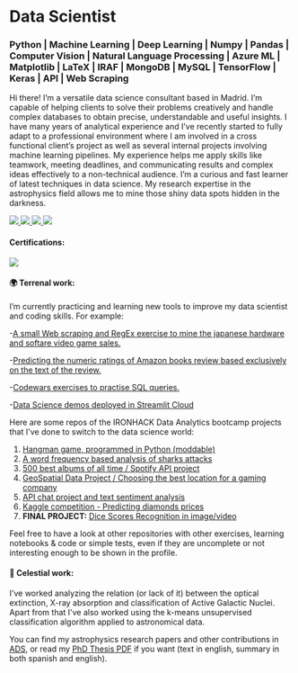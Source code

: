 # Data Scientist
### Python | Machine Learning | Deep Learning | Numpy | Pandas | Computer Vision | Natural Language Processing | Azure ML | Matplotlib | LaTeX | IRAF | MongoDB | MySQL | TensorFlow | Keras | API | Web Scraping


Hi there! I’m a versatile data science consultant based in Madrid. I’m capable of helping clients to solve their problems creatively and handle complex databases to obtain precise, understandable and useful insights. I have many years of analytical experience and I’ve recently started to fully adapt to a professional environment where I am involved in a cross functional client’s project as well as several internal projects involving machine learning pipelines. My experience helps me apply skills like teamwork, meeting deadlines, and communicating results and complex ideas effectively to a non-technical audience. I’m a curious and fast learner of latest techniques in data science. My research expertise in the astrophysics field allows me to mine those shiny data spots hidden in the darkness.

<a href="https://ordovas.github.io/">
<img src="https://img.shields.io/badge/Webpage-ordovas.github.io-purple">
</a>
<a href="https://www.linkedin.com/in/ordovaspascual/">
<img src="https://img.shields.io/badge/LinkedIn-blue?style=flat&logo=linkedin&labelColor=blue">
</a>
<a href="mailto:ordovaspascual@gmail.com">
<img src="https://img.shields.io/badge/Email-red?style=flat&logo=gmail&labelColor=white">
</a>
<a href="https://share.streamlit.io/ordovas/private_streamlit_apps/main/app.py">
<img src="https://img.shields.io/badge/DS demos in Streamlit-white?style=flat&logo=Streamlit">
</a>


#### Certifications:


<a href="https://www.credly.com/badges/525826f3-bad4-42b2-a243-043689d96d7d/linked_in">
<img src="https://img.shields.io/badge/AZ 900- Microsoft Azure Fundamentals -white?style=flat&logo=microsoft&labelColor=blue">
</a>

#### :earth_africa: Terrenal work:

I’m currently practicing and learning new tools to improve my data scientist and coding skills. For example:

-[A small Web scraping and RegEx exercise to mine the japanese hardware and softare video game sales.](https://github.com/ordovas/vg_jp_sales)

-[Predicting the numeric ratings of Amazon books review based exclusively on the text of the review.](https://github.com/ordovas/amazon_books_reviews)

-[Codewars exercises to practise SQL queries.](https://github.com/ordovas/SQLnotes)

-[Data Science demos deployed in Streamlit Cloud](https://share.streamlit.io/ordovas/private_streamlit_apps/main/app.py)

Here are some repos of the IRONHACK Data Analytics bootcamp projects that I've done to switch to the data science world:

1. [Hangman game, programmed in Python (moddable)](https://github.com/ordovas/mini-project)
2. [A word frequency based analysis of sharks attacks](https://github.com/ordovas/pandas-project)
3. [500 best albums of all time / Spotify API project](https://github.com/ordovas/pipelines-project)
4. [GeoSpatial Data Project / Choosing the best location for a gaming company](https://github.com/ordovas/geospatial-data-project)
5. [API chat project and text sentiment analysis](https://github.com/ordovas/chat-api.git)
6. [Kaggle competition - Predicting diamonds prices](https://github.com/ordovas/kaggle-diamonds)
7. **FINAL PROJECT:** [Dice Scores Recognition in image/video](https://github.com/ordovas/dice-scores-recognition)



Feel free to have a look at other repositories with other exercises, learning notebooks & code or simple tests, even if they are uncomplete or not interesting enough to be shown in the profile.

#### :milky_way: Celestial work:

I've worked analyzing the relation (or lack of it) between the optical extinction, X-ray absorption and classification of Active Galactic Nuclei. Apart from that I've also worked using the k-means unsupervised classification algorithm applied to astronomical data. 


You can find my astrophysics research papers and other contributions in [ADS](https://ui.adsabs.harvard.edu/search/q=orcid%3A0000-0002-1993-0334&sort=date%20desc%2C%20bibcode%20desc&p_=0), or read my [PhD Thesis PDF](https://repositorio.unican.es/xmlui/bitstream/handle/10902/18024/Tesis%20IOP.pdf?sequence=1&isAllowed=y) if you want (text in english, summary in both spanish and english). 


<!--
**nachordo/nachordo** is a ✨ _special_ ✨ repository because its `README.md` (this file) appears on your GitHub profile.

Here are some ideas to get you started:

- 🔭 I’m currently working on ...
- 🌱 I’m currently learning ...
- 👯 I’m looking to collaborate on ...
- 🤔 I’m looking for help with ...
- 💬 Ask me about ...
- 📫 How to reach me: ...
- 😄 Pronouns: ...
- ⚡ Fun fact: ...
![Woof!](https://media1.tenor.com/images/e0b498f19a6226936e036a521c5cc1b3/tenor.gif?itemid=4836338)


-->
